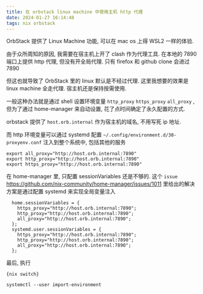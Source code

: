 ```yaml
---
title: 在 orbstack linux machine 中使用主机 http 代理
date: 2024-01-27 16:14:48
tags: nix orbstack
---
```


OrbStack 提供了 Linux Machine 功能, 可以在 mac os 上得 WSL2 一样的体验.

由于众所周知的原因, 我需要在宿主机上开了 clash 作为代理工具. 在本地的 7890 端口上提供 http 代理, 但没有开全局代理. 只有 firefox 和 github clone 会进过 7890

但这也就导致了 OrbStack  里的 linux 默认是不经过代理.
这里我想要的效果是 linux machine 全走代理. 宿主机还是保持按需使用.

一般这种办法就是通过 shell 设置环境变量 `http_proxy` `https_proxy` `all_proxy` , 但为了通过 home-manager 来自动设置, 花了点时间确定了永久配置的方式.

orbstack 提供了 `host.orb.internal` 作为宿主机的域名, 不用写死 ip 地址.

而 http 环境变量可以通过 systemd 配置 `~/.config/environment.d/30-proxyenv.conf`  注入到整个系统中, 包括其他的服务

```
export all_proxy="http://host.orb.internal:7890"
export http_proxy="http://host.orb.internal:7890"
export https_proxy="http://host.orb.internal:7890"
```

在 home-manager 里, 只配置 sessionVariables 还是不够的. 
这个 `issue` https://github.com/nix-community/home-manager/issues/1011 里给出的解决方案是通过配置 systemd 来实现全局变量注入

```
  home.sessionVariables = {
    https_proxy="http://host.orb.internal:7890";
    http_proxy="http://host.orb.internal:7890";
    all_proxy="http://host.orb.internal:7890";
  };
  systemd.user.sessionVariables = {
    https_proxy="http://host.orb.internal:7890";
    http_proxy="http://host.orb.internal:7890";
    all_proxy="http://host.orb.internal:7890";
  };
```

最后, 执行
```
{nix switch}

systemctl --user import-environment
```

